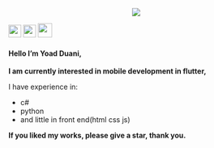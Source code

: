 <p align="center">
  <img src="https://i.ibb.co/d2nTmn9/YOAD-DUANI-1.png"/>
</p>

<img src="https://img.shields.io/badge/-*text*-1572B6?style=flat-square&logo=*language*" height="25" />
<img src="https://img.shields.io/badge/-CSS3-1572B6?style=flat-square&logo=css3" height="25" />

<img height="28" src="https://camo.githubusercontent.com/6549bff183e235def27bedde5b2a47ac1d2b42b0c6e9bf9e10acdd6353a7b1ea/68747470733a2f2f696d672e736869656c64732e696f2f62616467652f2d4c696e6b6564496e2d3065373661383f7374796c653d666f722d7468652d6261646765266c6f676f3d4c696e6b6564696e266c6f676f436f6c6f723d7768697465" data-canonical-src="https://img.shields.io/badge/-LinkedIn-0e76a8?style=for-the-badge&amp;logo=Linkedin&amp;logoColor=white" style="max-width:100%;">


#### Hello I’m Yoad Duani,

**I am currently interested in mobile development in flutter,**

I have experience in:
* c#
* python
* and little in front end(html css js)

**If you liked my works, please give a star, thank you.**

<!---
Yoad-Duani/Yoad-Duani is a ✨ special ✨ repository because its `README.md` (this file) appears on your GitHub profile.
You can click the Preview link to take a look at your changes.
--->
